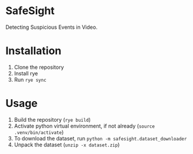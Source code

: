 # SafeSight
Detecting Suspicious Events in Video.

# Installation

1. Clone the repository
2. Install rye
3. Run ``` rye sync ```

# Usage

1. Build the repository (``` rye build ```)
2. Activate python virtual environment, if not already (``` source .venv/bin/activate ```)
3. To download the dataset, run ``` python -m safesight.dataset_downloader ```
4. Unpack the dataset (``` unzip -x dataset.zip ```)